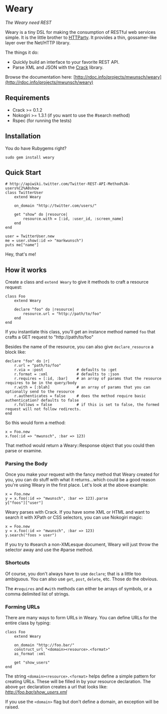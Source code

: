 # Weary

_The Weary need REST_

Weary is a tiny DSL for making the consumption of RESTful web services simple. It is the little brother to [HTTParty](http://github.com/jnunemaker/httparty/ "JNunemaker's HTTParty"). It provides a thin, gossamer-like layer over the Net/HTTP library.

The things it do:

+ Quickly build an interface to your favorite REST API.
+ Parse XML and JSON with the [Crack](http://github.com/jnunemaker/crack) library.

Browse the documentation here: [http://rdoc.info/projects/mwunsch/weary](http://rdoc.info/projects/mwunsch/weary)

## Requirements

+ Crack >= 0.1.2
+ Nokogiri >= 1.3.1 (if you want to use the #search method)
+ Rspec (for running the tests)

## Installation

You do have Rubygems right?

	sudo gem install weary
	
## Quick Start
	
	# http://apiwiki.twitter.com/Twitter-REST-API-Method%3A-users%C2%A0show
	class TwitterUser
		extend Weary
		
		on_domain "http://twitter.com/users/"
		
		get "show" do |resource|
			resource.with = [:id, :user_id, :screen_name]
		end
	end
	
	user = TwitterUser.new
	me = user.show(:id => "markwunsch")
	puts me["name"]
	
Hey, that's me!	
	

## How it works

Create a class and `extend Weary` to give it methods to craft a resource request:

	class Foo
		extend Weary
		
		declare "foo" do |resource|
			resource.url = "http://path/to/foo"
		end
	end
	
If you instantiate this class, you'll get an instance method named `foo` that crafts a GET request to "http://path/to/foo"

Besides the name of the resource, you can also give `declare_resource` a block like:

	declare "foo" do |r|
		r.url = "path/to/foo"
		r.via = :post 				# defaults to :get
		r.format = :xml 			# defaults to :json
		r.requires = [:id, :bar] 	# an array of params that the resource requires to be in the query/body
		r.with = [:blah]			# an array of params that you can optionally send to the resource
		r.authenticates = false		# does the method require basic authentication? defaults to false
		r.follows = false			# if this is set to false, the formed request will not follow redirects.
	end
					
So this would form a method:
	
	x = Foo.new
	x.foo(:id => "mwunsch", :bar => 123)
	
That method would return a Weary::Response object that you could then parse or examine.

### Parsing the Body

Once you make your request with the fancy method that Weary created for you, you can do stuff with what it returns...which could be a good reason you're using Weary in the first place. Let's look at the above example:

	x = Foo.new
	y = x.foo(:id => "mwunsch", :bar => 123).parse
	y["foos"]["user"]
	
Weary parses with Crack. If you have some XML or HTML and want to search it with XPath or CSS selectors, you can use Nokogiri magic:

	x = Foo.new
	y = x.foo(:id => "mwunsch", :bar => 123)
	y.search("foos > user")
	
If you try to #search a non-XMLesque document, Weary will just throw the selector away and use the #parse method.

### Shortcuts

Of course, you don't always have to use `declare`; that is a little too ambiguous. You can also use `get`, `post`, `delete`, etc. Those do the obvious.

The `#requires` and `#with` methods can either be arrays of symbols, or a comma delimited list of strings.

### Forming URLs

There are many ways to form URLs in Weary. You can define URLs for the entire class by typing:

	class Foo
		extend Weary
		
		on_domain "http://foo.bar/"
		construct_url "<domain><resource>.<format>"
		as_format :xml
		
		get "show_users"
	end
	
The string `<domain><resource>.<format>` helps define a simple pattern for creating URLs. These will be filled in by your resource declaration. The above `get` declaration creates a url that looks like: *http://foo.bar/show_users.xml*
	
If you use the `<domain>` flag but don't define a domain, an exception will be raised.
	
